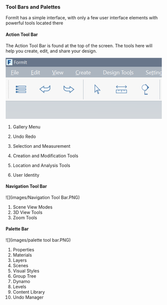### Tool Bars and Palettes

FormIt has a simple interface, with only a few user interface elements with powerful tools located there

#### Action Tool Bar

The Action Tool Bar is found at the top of the screen. The tools here will help you create, edit, and share your design.

![](images/action-tool-bar-1.PNG)

1. Gallery Menu
2. Undo Redo
3. Selection and Measurement

4. Creation and Modification Tools
5. Location and Analysis Tools
6. User Identity

#### Navigation Tool Bar

![](images/Navigation Tool Bar.PNG)

1. Scene View Modes
2. 3D View Tools
3. Zoom Tools

#### Palette Bar

![](images/palette tool bar.PNG)

1. Properties
2. Materials
3. Layers
4. Scenes
5. Visual Styles
6. Group Tree
7. Dynamo
8. Levels
9. Content Library
10. Undo Manager



